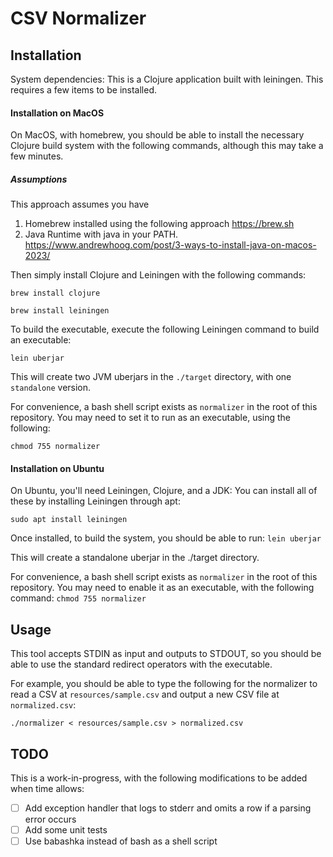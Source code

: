 # CSV Normalizer

## Installation

System dependencies:
This is a Clojure application built with leiningen.
This requires a few items to be installed.

#### Installation on MacOS
On MacOS, with homebrew, you should be able to install the necessary Clojure build system with the following commands, although this may take a few minutes.

##### Assumptions 

This approach assumes you have 
1. Homebrew installed using the following approach https://brew.sh
2. Java Runtime with java in your PATH. https://www.andrewhoog.com/post/3-ways-to-install-java-on-macos-2023/


Then simply install Clojure and Leiningen with the following commands:
```
brew install clojure

brew install leiningen
```

To build the executable, execute the following Leiningen command to build an executable:
```
lein uberjar
```
This will create two JVM uberjars in the `./target` directory, with one `standalone` version.

For convenience, a bash shell script exists as `normalizer` in the root of this repository. You may need to set it to run as an executable, using the following:

`chmod 755 normalizer`

#### Installation on Ubuntu

On Ubuntu, you'll need Leiningen, Clojure, and a JDK:
You can install all of these by installing Leiningen through apt:

`sudo apt install leiningen`

Once installed, to build the system, you should be able to run:
`lein uberjar`

This will create a standalone uberjar in the ./target directory.

For convenience, a bash shell script exists as `normalizer` in the root of this repository. You may need to enable it as an executable, with the following command:
`chmod 755 normalizer`

## Usage

This tool accepts STDIN as input and outputs to STDOUT, so you should be able to use the standard redirect operators with the executable.

For example, you should be able to type the following for the normalizer to read a CSV at `resources/sample.csv` and output a new CSV file at `normalized.csv`:
```
./normalizer < resources/sample.csv > normalized.csv
```

## TODO

This is a work-in-progress, with the following modifications to be added when time allows:

- [ ] Add exception handler that logs to stderr and omits a row if a parsing error occurs
- [ ] Add some unit tests
- [ ] Use babashka instead of bash as a shell script
